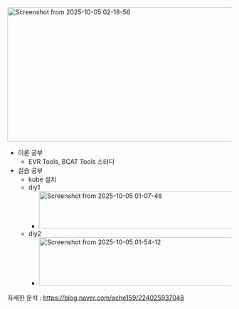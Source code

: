 <img width="908" height="302" alt="Screenshot from 2025-10-05 02-18-56" src="https://github.com/user-attachments/assets/e1dddf2c-73f1-41b1-ab22-fb6bbfb9afdf" />


- 이론 공부  
  - EVR Tools, BCAT Tools 스터디
- 실습 공부
  - kube 설치
  - diy1
    -  <img width="1126" height="84" alt="Screenshot from 2025-10-05 01-07-46" src="https://github.com/user-attachments/assets/43c9dc4f-9ec4-42d8-8a90-a38d32948aa1" />
  - diy2
    -  <img width="690" height="108" alt="Screenshot from 2025-10-05 01-54-12" src="https://github.com/user-attachments/assets/c2b304e8-3eca-4495-b841-ecd8dcfb0790" />
  
자세한 분석 : https://blog.naver.com/ache159/224025937048  
